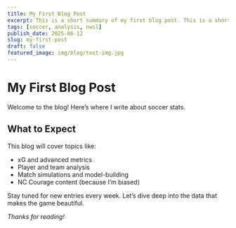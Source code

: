```yaml
---
title: My First Blog Post
excerpt: This is a short summary of my first blog post. This is a short summary of my first blog post. This is a short summary of my first blog post. This is a short summary of my first blog post. This is a short summary of my first blog post. This is a short summary of my first blog post.
tags: [soccer, analysis, nwsl]
publish_date: 2025-06-12
slug: my-first-post
draft: false
featured_image: img/blog/test-img.jpg
---
```


# My First Blog Post

Welcome to the blog! Here’s where I write about soccer stats.

## What to Expect

This blog will cover topics like:

- xG and advanced metrics  
- Player and team analysis  
- Match simulations and model-building  
- NC Courage content (because I’m biased)

Stay tuned for new entries every week. Let’s dive deep into the data that makes the game beautiful.

*Thanks for reading!*
